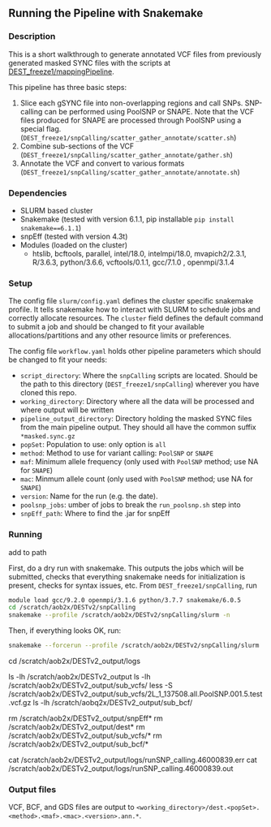 ## Running the Pipeline with Snakemake

### Description
This is a short walkthrough to generate annotated VCF files from previously generated masked SYNC files with the scripts at [DEST_freeze1/mappingPipeline](https://github.com/DEST-bio/DEST_freeze1/tree/main/mappingPipeline).

This pipeline has three basic steps:
  1. Slice each gSYNC file into non-overlapping regions and call SNPs. SNP-calling can be performed using PoolSNP or SNAPE. Note that the VCF files produced for SNAPE are processed through PoolSNP using a special flag. (`DEST_freeze1/snpCalling/scatter_gather_annotate/scatter.sh`)
  2. Combine sub-sections of the VCF (`DEST_freeze1/snpCalling/scatter_gather_annotate/gather.sh`)
  3. Annotate the VCF and convert to various formats (`DEST_freeze1/snpCalling/scatter_gather_annotate/annotate.sh`)

### Dependencies
 * SLURM based cluster
 * Snakemake (tested with version 6.1.1, pip installable `pip install snakemake==6.1.1`)
 * snpEff (tested with version 4.3t)
 * Modules (loaded on the cluster)
   * htslib, bcftools, parallel, intel/18.0, intelmpi/18.0, mvapich2/2.3.1, R/3.6.3, python/3.6.6, vcftools/0.1.1, gcc/7.1.0 , openmpi/3.1.4

### Setup
The config file `slurm/config.yaml` defines the cluster specific snakemake profile. It tells snakemake how to interact with SLURM to schedule jobs and correctly allocate resources. The `cluster` field defines the default command to submit a job and should be changed to fit your available allocations/partitions and any other resource limits or preferences.

The config file `workflow.yaml` holds other pipeline parameters which should be changed to fit your needs:
 * `script_directory`: Where the `snpCalling` scripts are located. Should be the path to this directory (`DEST_freeze1/snpCalling`) wherever you have cloned this repo.
 * `working_directory`: Directory where all the data will be processed and where output will be written
 * `pipeline_output_directory`: Directory holding the masked SYNC files from the main pipeline output. They should all have the common suffix `*masked.sync.gz`
 * `popSet`: Population to use: only option is `all`
 * `method`: Method to use for variant calling: `PoolSNP` or `SNAPE`
 * `maf`: Minimum allele frequency (only used with `PoolSNP` method; use NA for `SNAPE`)
 * `mac`: Minmum allele count (only used with `PoolSNP` method; use NA for `SNAPE`)
 * `version`: Name for the run (e.g. the date).
 * `poolsnp_jobs`: umber of jobs to break the `run_poolsnp.sh` step into
 * `snpEff_path`: Where to find the .jar for snpEff

### Running

add to path

First, do a dry run with snakemake. This outputs the jobs which will be submitted, checks that everything snakemake needs for initialization is present, checks for syntax issues, etc. From `DEST_freeze1/snpCalling`, run
```bash
module load gcc/9.2.0 openmpi/3.1.6 python/3.7.7 snakemake/6.0.5
cd /scratch/aob2x/DESTv2/snpCalling
snakemake --profile /scratch/aob2x/DESTv2/snpCalling/slurm -n
```

Then, if everything looks OK, run:
```bash
snakemake --forcerun --profile /scratch/aob2x/DESTv2/snpCalling/slurm
```

cd /scratch/aob2x/DESTv2_output/logs

ls -lh /scratch/aob2x/DESTv2_output
ls -lh /scratch/aob2x/DESTv2_output/sub_vcfs/
less -S /scratch/aob2x/DESTv2_output/sub_vcfs/2L_1_137508.all.PoolSNP.001.5.test.vcf.gz
ls -lh /scratch/aobq2x/DESTv2_output/sub_bcf/

rm /scratch/aob2x/DESTv2_output/snpEff*
rm /scratch/aob2x/DESTv2_output/dest*
rm /scratch/aob2x/DESTv2_output/sub_vcfs/*
rm /scratch/aob2x/DESTv2_output/sub_bcf/*

cat /scratch/aob2x/DESTv2_output/logs/runSNP_calling.46000839.err
cat /scratch/aob2x/DESTv2_output/logs/runSNP_calling.46000839.out


### Output files
VCF, BCF, and GDS files are output to `<working_directory>/dest.<popSet>.<method>.<maf>.<mac>.<version>.ann.*`.
